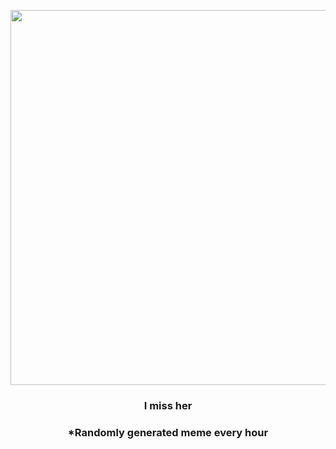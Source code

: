 <p align="center">
        <img src="https://i.redd.it/a33ml625v7491.gif" width="600" height="600">
        </p>
        <h3 align="center">I miss her</h3>
        <h3 align="center">*Randomly generated meme every hour</h3>
    